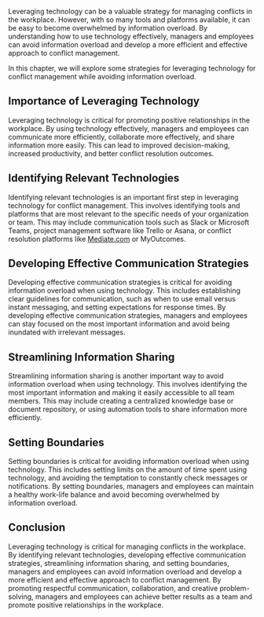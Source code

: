 
Leveraging technology can be a valuable strategy for managing conflicts in the workplace. However, with so many tools and platforms available, it can be easy to become overwhelmed by information overload. By understanding how to use technology effectively, managers and employees can avoid information overload and develop a more efficient and effective approach to conflict management.

In this chapter, we will explore some strategies for leveraging technology for conflict management while avoiding information overload.

Importance of Leveraging Technology
-----------------------------------

Leveraging technology is critical for promoting positive relationships in the workplace. By using technology effectively, managers and employees can communicate more efficiently, collaborate more effectively, and share information more easily. This can lead to improved decision-making, increased productivity, and better conflict resolution outcomes.

Identifying Relevant Technologies
---------------------------------

Identifying relevant technologies is an important first step in leveraging technology for conflict management. This involves identifying tools and platforms that are most relevant to the specific needs of your organization or team. This may include communication tools such as Slack or Microsoft Teams, project management software like Trello or Asana, or conflict resolution platforms like [Mediate.com](http://Mediate.com) or MyOutcomes.

Developing Effective Communication Strategies
---------------------------------------------

Developing effective communication strategies is critical for avoiding information overload when using technology. This includes establishing clear guidelines for communication, such as when to use email versus instant messaging, and setting expectations for response times. By developing effective communication strategies, managers and employees can stay focused on the most important information and avoid being inundated with irrelevant messages.

Streamlining Information Sharing
--------------------------------

Streamlining information sharing is another important way to avoid information overload when using technology. This involves identifying the most important information and making it easily accessible to all team members. This may include creating a centralized knowledge base or document repository, or using automation tools to share information more efficiently.

Setting Boundaries
------------------

Setting boundaries is critical for avoiding information overload when using technology. This includes setting limits on the amount of time spent using technology, and avoiding the temptation to constantly check messages or notifications. By setting boundaries, managers and employees can maintain a healthy work-life balance and avoid becoming overwhelmed by information overload.

Conclusion
----------

Leveraging technology is critical for managing conflicts in the workplace. By identifying relevant technologies, developing effective communication strategies, streamlining information sharing, and setting boundaries, managers and employees can avoid information overload and develop a more efficient and effective approach to conflict management. By promoting respectful communication, collaboration, and creative problem-solving, managers and employees can achieve better results as a team and promote positive relationships in the workplace.
